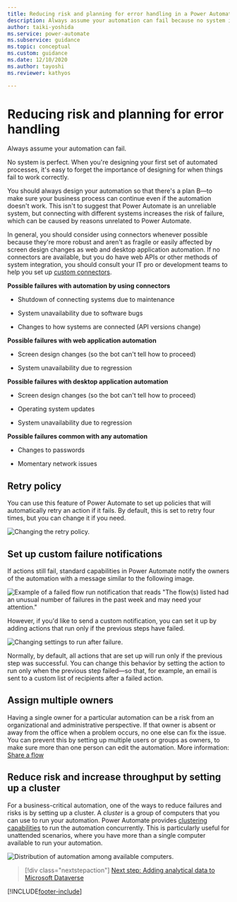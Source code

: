 ```yaml
---
title: Reducing risk and planning for error handling in a Power Automate project | Microsoft Docs
description: Always assume your automation can fail because no system is perfect. This article explains how you can reduce risk and plan for error handling.
author: taiki-yoshida
ms.service: power-automate
ms.subservice: guidance
ms.topic: conceptual
ms.custom: guidance
ms.date: 12/10/2020
ms.author: tayoshi
ms.reviewer: kathyos

---
```


# Reducing risk and planning for error handling

Always assume your automation can fail.

No system is perfect. When you're designing your first set of
automated processes, it's easy to forget the importance of designing for when things
fail to work correctly.

You should always design your automation so that there's a plan B&mdash;to make
sure your business process can continue even if the automation doesn't work.
This isn't to suggest that Power Automate is an unreliable system, but
connecting with different systems increases the risk of failure, which can be
caused by reasons unrelated to Power Automate.

In general, you should consider using connectors whenever possible because they're
more robust and aren't as fragile or easily affected by screen design changes
as web and desktop application automation. If no connectors are available, but you do have web APIs or other methods of system integration, you
should consult your IT pro or development teams to help you set up [custom connectors](/connectors/custom-connectors/).

**Possible failures with automation by using connectors**

-   Shutdown of connecting systems due to maintenance

-   System unavailability due to software bugs

-   Changes to how systems are connected (API versions change)

**Possible failures with web application automation**

-   Screen design changes (so the bot can't tell how to proceed)

-   System unavailability due to regression

**Possible failures with desktop application automation**

-   Screen design changes (so the bot can't tell how to proceed)

-   Operating system updates

-   System unavailability due to regression

**Possible failures common with any automation**

-   Changes to passwords

-   Momentary network issues

## Retry policy

You can use this feature of Power Automate to set up policies that will
automatically retry an action if it fails. By default, this is set to retry four times, but you can change it if you need.

![Changing the retry policy.](media/retry-policy.png "Changing the retry policy")

## Set up custom failure notifications

If actions still fail, standard capabilities in Power Automate notify the owners of the
automation with a message similar to the following image.

![Example of a failed flow run notification that reads "The flow(s) listed had an unusual number of failures in the past week and may need your attention."](media/failure-notification-mail.png "Example of a failed flow run notification that reads 'The flow(s) listed had an unusual number of failures in the past week and may need your attention'")

However, if you'd like to send a custom notification, you can set it up by 
adding actions that run only if the previous steps have failed.

![Changing settings to run after failure.](media/run-after-settings.png "Changing settings to run after failure")

Normally, by default, all actions that are set up will run only if the previous
step was successful. You can change this behavior by setting the action to run only
when the previous step failed&mdash;so that, for example, an email is sent to a custom list of recipients after a failed action.

## Assign multiple owners

Having a single owner for a particular automation can be a risk from an
organizational and administrative perspective. If that owner is absent or
away from the office when a problem occurs, no one else can fix the issue. You
can prevent this by setting up multiple users or groups as owners, to make sure more than one person can edit the automation. More information: [Share a flow](../../create-team-flows.md)

## Reduce risk and increase throughput by setting up a cluster

For a business-critical automation, one of the ways to reduce
failures and risks is by setting up a cluster. A *cluster* is a group of computers
that you can use to run your automation. Power Automate provides [clustering capabilities](/data-integration/gateway/service-gateway-high-availability-clusters)
to run the automation concurrently. This is particularly useful for unattended
scenarios, where you have more than a single computer available to run your
automation.

![Distribution of automation among available computers.](media/setting-up-cluster.png "Distribution of automation among available computers")

> [!div class="nextstepaction"]
> [Next step: Adding analytical data to Microsoft Dataverse](adding-analytical-data.md)

[!INCLUDE[footer-include](../../includes/footer-banner.md)]